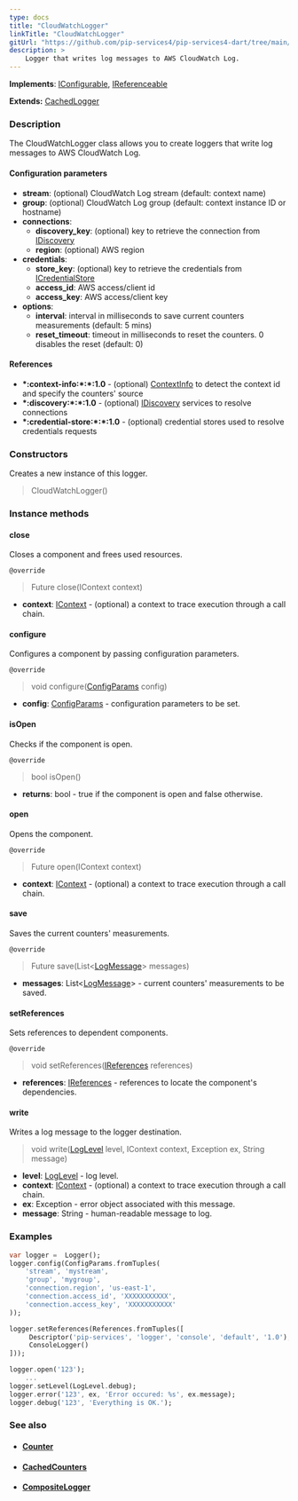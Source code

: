 ```yaml
---
type: docs
title: "CloudWatchLogger"
linkTitle: "CloudWatchLogger"
gitUrl: "https://github.com/pip-services4/pip-services4-dart/tree/main/pip-services4-aws-dart"
description: >
    Logger that writes log messages to AWS CloudWatch Log.
---
```


**Implements**: [IConfigurable](../../../components/config/iconfigurable), [IReferenceable](../../../components/refer/ireferenceable)

**Extends:** [CachedLogger](../../../observability/log/cached_logger)

### Description

The CloudWatchLogger class allows you to create loggers that write log messages to AWS CloudWatch Log.

#### Configuration parameters
 
- **stream**: (optional) CloudWatch Log stream (default: context name)
- **group**: (optional) CloudWatch Log group (default: context instance ID or hostname)
- **connections**:                   
    - **discovery_key**: (optional) key to retrieve the connection from [IDiscovery](../../../config/connect/idiscovery)
    - **region**: (optional) AWS region
- **credentials**:    
    - **store_key**: (optional) key to retrieve the credentials from [ICredentialStore](../../../config/auth/icredential_store)
    - **access_id**: AWS access/client id
    - **access_key**: AWS access/client key
 - **options**:
    - **interval**: interval in milliseconds to save current counters measurements (default: 5 mins)
    - **reset_timeout**: timeout in milliseconds to reset the counters. 0 disables the reset (default: 0)


#### References
- **\*:context-info:\*:\*:1.0** - (optional) [ContextInfo](../../../components/context/context_info) to detect the context id and specify the counters' source
- **\*:discovery:\*:\*:1.0** - (optional) [IDiscovery](../../../config/connect/idiscovery) services to resolve connections
- **\*:credential-store:\*:\*:1.0** - (optional) credential stores used to resolve credentials requests

### Constructors
Creates a new instance of this logger.

> CloudWatchLogger()


### Instance methods

#### close
Closes a component and frees used resources.

`@override`
> Future close(IContext context)

- **context**: [IContext](../../../components/context/icontext) - (optional) a context to trace execution through a call chain.

#### configure
Configures a component by passing configuration parameters.

`@override`
> void configure([ConfigParams](../../../components/config/config_params) config)

- **config**: [ConfigParams](../../../components/config/config_params) - configuration parameters to be set.


#### isOpen
Checks if the component is open.

`@override`
> bool isOpen()

- **returns**: bool - true if the component is open and false otherwise.

#### open
Opens the component.

`@override`
> Future open(IContext context)

- **context**: [IContext](../../../components/context/icontext) - (optional) a context to trace execution through a call chain.

#### save
Saves the current counters' measurements.

`@override`
> Future save(List<[LogMessage](../../../observability/log/log_message)> messages)

- **messages**: List<[LogMessage](../../../observability/log/log_message)> - current counters' measurements to be saved.

#### setReferences
Sets references to dependent components.

`@override`
> void setReferences([IReferences](../../../components/refer/ireferences) references)

- **references**: [IReferences](../../../components/refer/ireferences) - references to locate the component's dependencies.

#### write
Writes a log message to the logger destination.

> void write([LogLevel](../../../observability/log/log_level) level, IContext context, Exception ex, String message)

- **level**: [LogLevel](../../../observability/log/log_level) - log level.
- **context**: [IContext](../../../components/context/icontext) - (optional) a context to trace execution through a call chain.
- **ex**: Exception - error object associated with this message.
- **message**: String - human-readable message to log.



### Examples

```dart
var logger =  Logger();
logger.config(ConfigParams.fromTuples(
    'stream', 'mystream',
    'group', 'mygroup',
    'connection.region', 'us-east-1',
    'connection.access_id', 'XXXXXXXXXXX',
    'connection.access_key', 'XXXXXXXXXXX'
));

logger.setReferences(References.fromTuples([
     Descriptor('pip-services', 'logger', 'console', 'default', '1.0'),
     ConsoleLogger()
]));

logger.open('123');
    ...
logger.setLevel(LogLevel.debug);
logger.error('123', ex, 'Error occured: %s', ex.message);
logger.debug('123', 'Everything is OK.');
```

### See also
- #### [Counter](../../../observability/count/counter)
- #### [CachedCounters](../../../observability/count/cached_counters)
- #### [CompositeLogger](../../../observability/log/composite_logger) 
